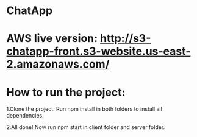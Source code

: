# ChatApp

# AWS live version: http://s3-chatapp-front.s3-website.us-east-2.amazonaws.com/


# How to run the project:

1.Clone the project. Run npm install in both folders to install all dependencies.

2.All done! Now run npm start in client folder and server folder.